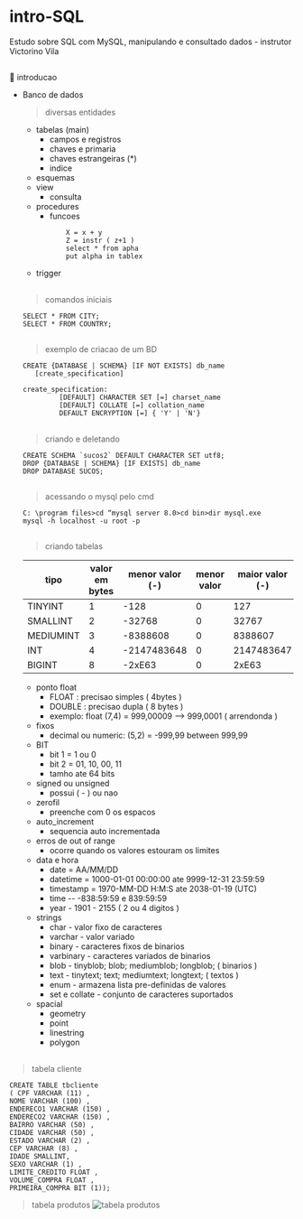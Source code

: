 # intro-SQL
Estudo sobre SQL com MySQL, manipulando e consultado dados - instrutor Victorino Vila
##

🎈 introducao

* Banco de dados 
  > diversas entidades 
    * tabelas (main) 
      * campos e registros 
      * chaves e primaria
      * chaves estrangeiras (*)
      * indice
    * esquemas
    * view
      * consulta
    * procedures
      * funcoes
        ``` if a > 0 then
            X = x + y
            Z = instr ( z+1 )
            select * from apha
            put alpha in tablex
        ```
    * trigger
  ##
   > comandos iniciais 
   
   ```
   SELECT * FROM CITY;
   SELECT * FROM COUNTRY;
   
   ```
   ##
    > exemplo de criacao de um BD
    
   ```
   CREATE {DATABASE | SCHEMA} [IF NOT EXISTS] db_name
      [create_specification]

   create_specification:
            [DEFAULT] CHARACTER SET [=] charset_name
            [DEFAULT] COLLATE [=] collation_name
            DEFAULT ENCRYPTION [=] { 'Y' | 'N'}
   
   ```
   ##
   
   > criando e deletando
   
   ```
   CREATE SCHEMA `sucos2` DEFAULT CHARACTER SET utf8;
   DROP {DATABASE | SCHEMA} [IF EXISTS] db_name
   DROP DATABASE SUCOS;
   ```
   ##
   
   > acessando o mysql pelo cmd
   
   ```
   C: \program files>cd “mysql server 8.0>cd bin>dir mysql.exe
   mysql -h localhost -u root -p
   ```
   ##
   > criando tabelas
   
    |tipo |valor em bytes|menor valor (-)|menor valor|maior valor (-)|maior valor|
    |---|---|---|---|---|---|
    |TINYINT|  1 |-128| 0  |127|255|
    |SMALLINT|  2 |-32768| 0  |32767	|65535 |
    |MEDIUMINT| 3  |-8388608	| 0  |8388607| 16777215|
    |INT| 4  |  -2147483648	| 0 |2147483647|4294967295 |
    |BIGINT| 8  | -2xE63	| 0  | 2xE63 |2xE64-1 |

    * ponto float 
      * FLOAT : precisao simples ( 4bytes )
      * DOUBLE : precisao dupla ( 8 bytes )
      * exemplo: float (7,4) =  999,00009 --> 999,0001 ( arrendonda )
    * fixos
      *  decimal ou numeric: (5,2) = -999,99 between 999,99
    * BIT
      * bit 1 = 1 ou 0
      * bit 2 = 01, 10, 00, 11
      * tamho ate 64 bits
    * signed ou unsigned
      * possui ( - ) ou nao 
    * zerofil
      * preenche com 0 os espacos 
    * auto_increment 
      * sequencia auto incrementada  
    * erros de out of range
      * ocorre quando os valores estouram os limites
    * data e hora
      * date = AA/MM/DD
      * datetime = 1000-01-01 00:00:00 ate 9999-12-31 23:59:59
      * timestamp = 1970-MM-DD H:M:S ate 2038-01-19 (UTC)
      * time --  -838:59:59 e 839:59:59
      * year - 1901 - 2155 ( 2 ou 4 digitos )
    * strings
      * char - valor fixo de caracteres
      * varchar - valor variado
      * binary - caracteres fixos de binarios
      * varbinary - caracteres variados de binarios
      * blob - tinyblob; blob; mediumblob; longblob; ( binarios )
      * text - tinytext; text; mediumtext; longtext; ( textos )
      * enum - armazena lista pre-definidas de valores
      * set e collate - conjunto de caracteres suportados 
    * spacial
      * geometry
      * point
      * linestring
      * polygon
##

  > tabela cliente
  ```
CREATE TABLE tbcliente
( CPF VARCHAR (11) ,
NOME VARCHAR (100) ,
ENDERECO1 VARCHAR (150) ,
ENDERECO2 VARCHAR (150) ,
BAIRRO VARCHAR (50) ,
CIDADE VARCHAR (50) ,
ESTADO VARCHAR (2) ,
CEP VARCHAR (8) ,
IDADE SMALLINT,
SEXO VARCHAR (1) ,
LIMITE_CREDITO FLOAT ,
VOLUME_COMPRA FLOAT ,
PRIMEIRA_COMPRA BIT (1));
  ```
  
  >tabela produtos
  ![tabela produtos](https://user-images.githubusercontent.com/86755845/207202160-ff12fe62-1aff-40ef-8668-c67bb2965d08.png)

